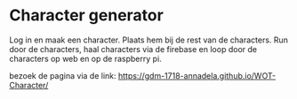 # Character generator

Log in en maak een character. Plaats hem bij de rest van de characters. Run door de characters, haal characters via de firebase en loop door de characters op web en op de raspberry pi.

bezoek de pagina via de link: https://gdm-1718-annadela.github.io/WOT-Character/